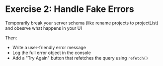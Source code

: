# Exercise 2: Handle Fake Errors

Temporarily break your server schema (like rename projects to projectList) and obesrve what happens in your UI

Then:

- Write a user-friendly error message
- Log the full error object in the console
- Add a "Try Again" button that refetches the query using `refetch()`
